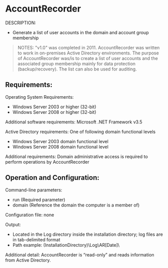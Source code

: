 
# AccountRecorder

DESCRIPTION: 
- Generate a list of user accounts in the domain and account group membership

> NOTES: "v1.0" was completed in 2011. AccountRecorder was written to work in on-premises Active Directory environments. The purpose of AccountRecorder was/is to create a list of user accounts and the associated group membership mainly for data protection (backup/recovery). The list can also be used for auditing.

## Requirements:

Operating System Requirements:
- Windows Server 2003 or higher (32-bit)
- Windows Server 2008 or higher (32-bit)

Additional software requirements:
Microsoft .NET Framework v3.5

Active Directory requirements:
One of following domain functional levels
- Windows Server 2003 domain functional level
- Windows Server 2008 domain functional level

Additional requirements:
Domain administrative access is required to perform operations by AccountRecorder


## Operation and Configuration:

Command-line parameters:
- run (Required parameter)
- domain (Reference the domain the computer is a member of)

Configuration file: none

Output:
- Located in the Log directory inside the installation directory; log files are in tab-delimited format
- Path example: (InstallationDirectory)\Log\AR[Date]\

Additional detail:
AccountRecorder is “read-only” and reads information from Active Directory.
